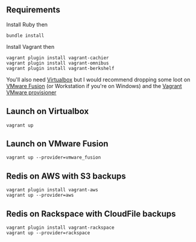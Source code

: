 ## Requirements

Install Ruby then

    bundle install

Install Vagrant then

    vagrant plugin install vagrant-cachier
    vagrant plugin install vagrant-omnibus
    vagrant plugin install vagrant-berkshelf

You'll also need [Virtualbox](https://www.virtualbox.org/wiki/Downloads) but I would recommend dropping some loot on [VMware Fusion](http://www.vmware.com/products/fusion/) (or Workstation if you're on Windows) and the [Vagrant VMware provisioner](http://www.vagrantup.com/vmware)

## Launch on Virtualbox
	vagrant up 

## Launch on VMware Fusion
	vagrant up --provider=vmware_fusion

## Redis on AWS with S3 backups
	vagrant plugin install vagrant-aws
    vagrant up --provider=aws

## Redis on Rackspace with CloudFile backups
    vagrant plugin install vagrant-rackspace
    vagrant up --provider=rackspace